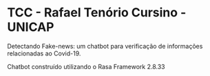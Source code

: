 # TCC - Rafael Tenório Cursino - UNICAP 

Detectando Fake-news: um chatbot para verificação de informações relacionadas ao Covid-19.

Chatbot construído utilizando o Rasa Framework 2.8.33
 
